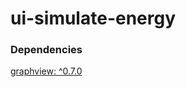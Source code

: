 # ui-simulate-energy




### Dependencies
[graphview: ^0.7.0](https://pub.dev/packages/graphview)

 
